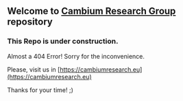 ## Welcome to [Cambium Research Group](https://cambiumresearch.eu) repository

[//]: < (You can use the [editor on GitHub](https://github.com/CambiumRG/cambiumrg.github.io/edit/main/index.md) to maintain and preview the content for your website in Markdown files.)>

[//]: < Whenever you commit to this repository, GitHub Pages will run [Jekyll](https://jekyllrb.com/) to rebuild the pages in your site, from the content in your Markdown files.>

### This Repo is under construction.
Almost a 404 Error! Sorry for the inconvenience.

Please, visit us in [https://cambiumresearch.eu](https://cambiumresearch.eu)

Thanks for your time! ;)

[//]: < See guidelines to write the Repo.>
